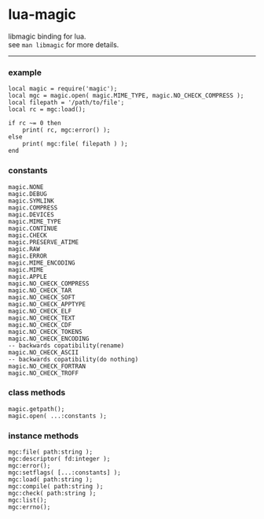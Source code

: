 lua-magic
=========

libmagic binding for lua.  
see `man libmagic` for more details.

***

### example

    local magic = require('magic');
    local mgc = magic.open( magic.MIME_TYPE, magic.NO_CHECK_COMPRESS );
    local filepath = '/path/to/file';
    local rc = mgc:load();

    if rc ~= 0 then
        print( rc, mgc:error() );
    else
        print( mgc:file( filepath ) );
    end


### constants
    magic.NONE
    magic.DEBUG
    magic.SYMLINK
    magic.COMPRESS
    magic.DEVICES
    magic.MIME_TYPE
    magic.CONTINUE
    magic.CHECK
    magic.PRESERVE_ATIME
    magic.RAW
    magic.ERROR
    magic.MIME_ENCODING
    magic.MIME
    magic.APPLE
    magic.NO_CHECK_COMPRESS
    magic.NO_CHECK_TAR
    magic.NO_CHECK_SOFT
    magic.NO_CHECK_APPTYPE
    magic.NO_CHECK_ELF
    magic.NO_CHECK_TEXT
    magic.NO_CHECK_CDF
    magic.NO_CHECK_TOKENS
    magic.NO_CHECK_ENCODING
    -- backwards copatibility(rename)
    magic.NO_CHECK_ASCII
    -- backwards copatibility(do nothing)
    magic.NO_CHECK_FORTRAN
    magic.NO_CHECK_TROFF

### class methods
    magic.getpath();
    magic.open( ...:constants );

### instance methods
    mgc:file( path:string );
    mgc:descriptor( fd:integer );
    mgc:error();
    mgc:setflags( [...:constants] );
    mgc:load( path:string );
    mgc:compile( path:string );
    mgc:check( path:string );
    mgc:list();
    mgc:errno();

